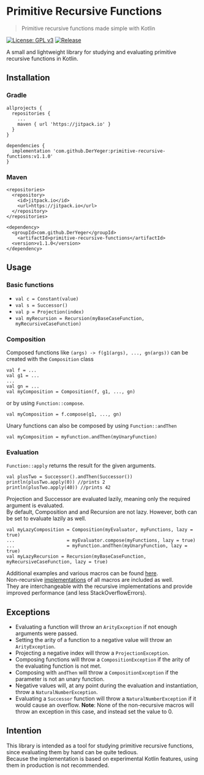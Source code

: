 # Primitive Recursive Functions

> Primitive recursive functions made simple with Kotlin

[![License: GPL v3](https://img.shields.io/badge/License-GPLv3-blue.svg)](https://www.gnu.org/licenses/gpl-3.0)
[![Release](https://jitpack.io/v/DerYeger/primitive-recursive-functions.svg)](https://jitpack.io/#DerYeger/primitive-recursive-functions)

A small and lightweight library for studying and evaluating primitive recursive functions in Kotlin.

## Installation

### Gradle

```
allprojects {
  repositories {
    ...
    maven { url 'https://jitpack.io' }
  }
}
```
```
dependencies {
  implementation 'com.github.DerYeger:primitive-recursive-functions:v1.1.0'
}
```

### Maven

```
<repositories>
  <repository>
    <id>jitpack.io</id>
    <url>https://jitpack.io</url>
  </repository>
</repositories>
```
```
<dependency>
  <groupId>com.github.DerYeger</groupId>
    <artifactId>primitive-recursive-functions</artifactId>
  <version>v1.1.0</version>
</dependency>
```

## Usage

### Basic functions

- `val c = Constant(value)`
- `val s = Successor()`
- `val p = Projection(index)`
- `val myRecursion = Recursion(myBaseCaseFunction, myRecursiveCaseFunction)`

### Composition

Composed functions like `(args) -> f(g1(args), ..., gn(args))` can be created with the `Composition` class 
```
val f = ... 
val g1 = ... 
...
val gn = ...
val myComposition = Composition(f, g1, ..., gn)
```
or by using `Function::compose`.
```
val myComposition = f.compose(g1, ..., gn)
```
Unary functions can also be composed by using `Function::andThen`
```
val myComposition = myFunction.andThen(myUnaryFunction)
```

### Evaluation

`Function::apply` returns the result for the given arguments.
```
val plusTwo = Successor().andThen(Successor())
println(plusTwo.apply(0)) //prints 2
println(plusTwo.apply(40)) //prints 42
```
Projection and Successor are evaluated lazily, meaning only the required argument is evaluated.\
By default, Composition and and Recursion are not lazy. However, both can be set to evaluate lazily as well.
```
val myLazyComposition = Composition(myEvaluator, myFunctions, lazy = true)
...                   = myEvaluator.compose(myFunctions, lazy = true)
...                   = myFunction.andThen(myUnaryFunction, lazy = true)
val myLazyRecursion = Recursion(myBaseCaseFunction, myRecursiveCaseFunction, lazy = true)
```
Additional examples and various macros can be found [here](src/main/kotlin/eu/yeger/prf/Functions.kt).\
Non-recursive [implementations](src/main/kotlin/eu/yeger/prf/non_recursive/NonRecursiveFunctions.kt) of all macros are included as well.\
They are interchangeable with the recursive implementations and provide improved performance (and less StackOverflowErrors).

## Exceptions

- Evaluating a function will throw an `ArityException` if not enough arguments were passed.
- Setting the arity of a function to a negative value will throw an `ArityException`.
- Projecting a negative index will throw a `ProjectionException`.
- Composing functions will throw a `CompositionException` if the arity of the evaluating function is not met.
- Composing with `andThen` will throw a `CompositionException` if the parameter is not an unary function.
- Negative values will, at any point during the evaluation and instantiation, throw a `NaturalNumberException`.
- Evaluating a `Successor` function will throw a `NaturalNumberException` if it would cause an overflow. **Note**: None of the non-recursive macros will throw an exception in this case, and instead set the value to 0.

## Intention

This library is intended as a tool for studying primitive recursive functions, since evaluating them by hand can be quite tedious.\
Because the implementation is based on experimental Kotlin features, using them in production is not recommended.
